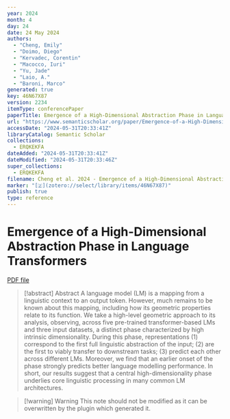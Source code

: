 ```yaml
---
year: 2024
month: 4
day: 24
date: 24 May 2024
authors:
  - "Cheng, Emily"
  - "Doimo, Diego"
  - "Kervadec, Corentin"
  - "Macocco, Iuri"
  - "Yu, Jade"
  - "Laio, A."
  - "Baroni, Marco"
generated: true
key: 46N67X87
version: 2234
itemType: conferencePaper
paperTitle: Emergence of a High-Dimensional Abstraction Phase in Language Transformers
url: "https://www.semanticscholar.org/paper/Emergence-of-a-High-Dimensional-Abstraction-Phase-Cheng-Doimo/143224cc71d29805bf792a4576cdbfe1f60bd52b"
accessDate: "2024-05-31T20:33:41Z"
libraryCatalog: Semantic Scholar
collections:
  - ERQKEKFA
dateAdded: "2024-05-31T20:33:41Z"
dateModified: "2024-05-31T20:33:46Z"
super_collections:
  - ERQKEKFA
filename: Cheng et al. 2024 - Emergence of a High-Dimensional Abstraction Phase in Language Transformers.pdf
marker: "[🇿](zotero://select/library/items/46N67X87)"
publish: true
type: reference
---
```

# Emergence of a High-Dimensional Abstraction Phase in Language Transformers

[PDF file](/Papers/PDFs/Cheng%20et%20al.%202024%20-%20Emergence%20of%20a%20High-Dimensional%20Abstraction%20Phase%20in%20Language%20Transformers.pdf)

> [!abstract] Abstract
> A language model (LM) is a mapping from a linguistic context to an output token. However, much remains to be known about this mapping, including how its geometric properties relate to its function. We take a high-level geometric approach to its analysis, observing, across five pre-trained transformer-based LMs and three input datasets, a distinct phase characterized by high intrinsic dimensionality. During this phase, representations (1) correspond to the first full linguistic abstraction of the input; (2) are the first to viably transfer to downstream tasks; (3) predict each other across different LMs. Moreover, we find that an earlier onset of the phase strongly predicts better language modelling performance. In short, our results suggest that a central high-dimensionality phase underlies core linguistic processing in many common LM architectures.

>[!warning] Warning
> This note should not be modified as it can be overwritten by the plugin which generated it.

